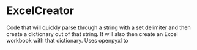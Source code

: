 # ExcelCreator
Code that will quickly parse through a string with a set delimiter and then create a dictionary out of that string. It will also then create an Excel workbook with that dictionary. Uses openpyxl to 
